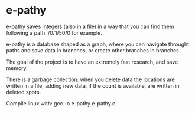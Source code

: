 # e-pathy
e-pathy saves integers (also in a file) in a way that you can find them following a path. /0/1/50/0 for example.

e-pathy is a database shaped as a graph, where you can navigate throught paths and save data in branches, or create other branches in branches.

The goal of the project is to have an extremely fast research, and save memory.

There is a garbage collection: when you delete data the locations are written in a file, adding new data, if the count is available, are written in deleted spots.

Compile linux with: gcc -o e-pathy e-pathy.c
